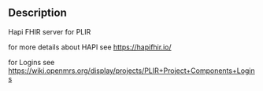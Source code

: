 ## Description

Hapi FHIR server for PLIR 

for more details about HAPI see https://hapifhir.io/

for Logins see  https://wiki.openmrs.org/display/projects/PLIR+Project+Components+Logins
